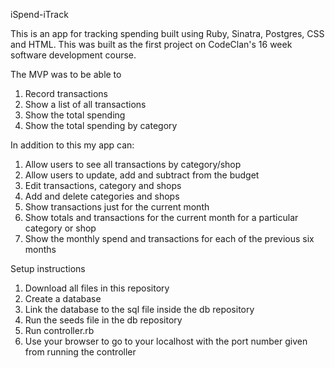 iSpend-iTrack

This is an app for tracking spending built using Ruby, Sinatra, Postgres, CSS and HTML. This was built as the first project on CodeClan's 16 week software development course.

The MVP was to be able to
1.  Record transactions
2.  Show a list of all transactions
3.  Show the total spending
4.  Show the total spending by category

In addition to this my app can:
1.  Allow users to see all transactions by category/shop
2.  Allow users to update, add and subtract from the budget
3.  Edit transactions, category and shops
4.  Add and delete categories and shops
5.  Show transactions just for the current month
6.  Show totals and transactions for the current month for a particular category or shop
7.  Show the monthly spend and transactions for each of the previous six months

Setup instructions
1. Download all files in this repository
2. Create a database
3. Link the database to the sql file inside the db repository
4. Run the seeds file in the db repository
5. Run controller.rb
6. Use your browser to go to your localhost with the port number given from running the controller
